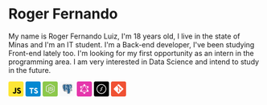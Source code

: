 # Roger Fernando

My name is Roger Fernando Luiz, I'm 18 years old, I live in the state of Minas and I'm an IT student. I'm a Back-end developer, I've been studying Front-end lately too. I'm looking for my first opportunity as an intern in the programming area. I am very interested in Data Science and intend to study in the future.

<p align="left">
  <img src="assets/javascript.svg" width="30" height="30"/>
  <img src="assets/typescript.svg" width="30" height="30"/>
  <img src="assets/node.svg" width="30" height="30"/>
  <img src="assets/postgresql.svg" width="30" height="30"/>
  <img src="assets/graphql.svg" width="30" height="30"/>
  <img src="assets/socket-io.svg" width="30" height="30"/>
  <img src="assets/git.svg" width="30" height="30"/>
</p>
